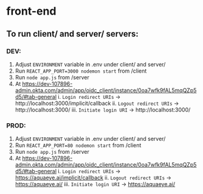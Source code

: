 # front-end

## To run client/ and server/ servers: ##
### DEV: ###
1. Adjust `ENVIRONMENT` variable in .env under client/ and server/
2. Run `REACT_APP_PORT=3000 nodemon start` from /client
3. Run `node app.js` from /server
4. At https://dev-107896-admin.okta.com/admin/app/oidc_client/instance/0oa7wfk9fAL5mqQZp5d5/#tab-general
  i. `Login redirect URIs` -> http://localhost:3000/implicit/callback
  ii. `Logout redirect URIs` -> http://localhost:3000/
  iii. `Initiate login URI` -> http://localhost:3000/ 

###  PROD: ###
1. Adjust `ENVIRONMENT` variable in .env under client/ and server/
2. Run `REACT_APP_PORT=80 nodemon start` from /client
3. Run `node app.js` from /server
4. At https://dev-107896-admin.okta.com/admin/app/oidc_client/instance/0oa7wfk9fAL5mqQZp5d5/#tab-general
  i. `Login redirect URIs` -> https://aquaeye.ai/implicit/callback
  ii. `Logout redirect URIs` -> https://aquaeye.ai/
  iii. `Initiate login URI` -> https://aquaeye.ai/ 
